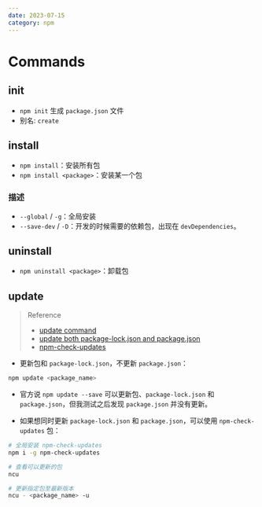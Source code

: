 ```yaml
---
date: 2023-07-15
category: npm
---
```


# Commands

## init

- `npm init` 生成 `package.json` 文件
- 别名: `create`

## install

- `npm install`：安装所有包
- `npm install <package>`：安装某一个包

### 描述

- `--global` / `-g`：全局安装
- `--save-dev` / `-D`：开发的时候需要的依赖包，出现在 `devDependencies`。

## uninstall

- `npm uninstall <package>`：卸载包

## update

> Reference
> - [update command](https://docs.npmjs.com/cli/v10/commands/npm-update)
> - [update both package-lock.json and package.json](https://stackoverflow.com/a/71734595/9863318)
> - [npm-check-updates](https://www.npmjs.com/package/npm-check-updates)

- 更新包和 `package-lock.json`，不更新 `package.json`：

```bash
npm update <package_name>
```

- 官方说 `npm update --save` 可以更新包、`package-lock.json` 和 `package.json`，但我测试之后发现 `package.json` 并没有更新。

- 如果想同时更新 `package-lock.json` 和 `package.json`，可以使用 `npm-check-updates` 包：

```bash
# 全局安装 npm-check-updates
npm i -g npm-check-updates

# 查看可以更新的包
ncu

# 更新指定包至最新版本
ncu - <package_name> -u
```
